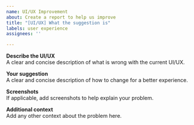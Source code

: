 ```yaml
---
name: UI/UX Improvement
about: Create a report to help us improve
title: "[UI/UX] What the suggestion is"
labels: user experience
assignees: ''

---
```


**Describe the UI/UX**  
A clear and concise description of what is wrong with the current UI/UX.

**Your suggestion**  
A clear and concise description of how to change for a better experience.  

**Screenshots**  
If applicable, add screenshots to help explain your problem.

**Additional context**  
Add any other context about the problem here.
